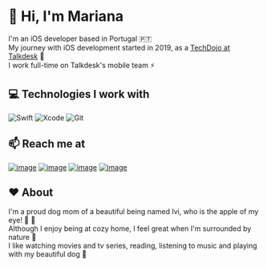 # 👋 Hi, I'm Mariana

I'm an iOS developer based in Portugal 🇵🇹  
My journey with iOS development started in 2019, as a [TechDojo at Talkdesk](https://engineering.talkdesk.com/tech-dojo-ing-for-ios-2f86225ca93f) 🥋  
I work full-time on Talkdesk's mobile team ⚡️

## 💻 Technologies I work with
![Swift](https://img.shields.io/badge/swift-F54A2A?style=for-the-badge&logo=swift&logoColor=white)
![Xcode](https://img.shields.io/badge/Xcode-007ACC?style=for-the-badge&logo=Xcode&logoColor=white)
![Git](https://img.shields.io/badge/git-%23F05033.svg?style=for-the-badge&logo=git&logoColor=white)

## 📫 Reach me at
[![image](https://img.shields.io/badge/Wordpress-21759B?style=for-the-badge&logo=wordpress&logoColor=white)](https://marianamendes.me)
[![image](https://img.shields.io/badge/GitHub-100000?style=for-the-badge&logo=github&logoColor=white)](https://github.com/marianamend3s)
[![image](https://img.shields.io/badge/LinkedIn-0077B5?style=for-the-badge&logo=linkedin&logoColor=white)](https://www.linkedin.com/in/marianamend3s/)
[![image](https://img.shields.io/badge/Medium-12100E?style=for-the-badge&logo=medium&logoColor=white)](https://medium.com/@mariana_mendes)

## ❤️ About
I'm a proud dog mom of a beautiful being named Ivi, who is the apple of my eye! 🐶 💛  
Although I enjoy being at cozy home, I feel great when I'm surrounded by nature 🍃  
I like watching movies and tv series, reading, listening to music and playing with my beautiful dog 🎉

